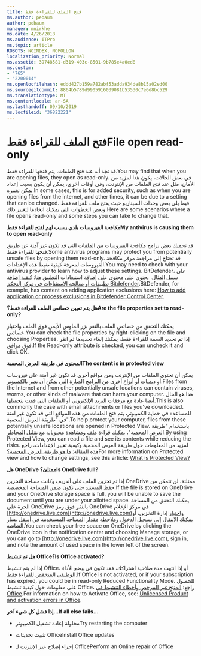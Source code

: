 ```yaml
---
title: فتح الملف للقراءة فقط
ms.author: pebaum
author: pebaum
manager: mnirkhe
ms.date: 4/26/2018
ms.audience: ITPro
ms.topic: article
ROBOTS: NOINDEX, NOFOLLOW
localization_priority: Normal
ms.assetid: 39748581-d319-403c-8501-9b785e4a0ed8
ms.custom:
- "765"
- "2200014"
ms.openlocfilehash: eddd427b159a782abf53adda934de8b15a02ed00
ms.sourcegitcommit: 8864b5789d9905916039081b53530c7e6d8bc529
ms.translationtype: MT
ms.contentlocale: ar-SA
ms.lasthandoff: 09/10/2019
ms.locfileid: "36822221"
---
```

# <a name="file-open-read-only"></a><span data-ttu-id="15982-102">فتح الملف للقراءة فقط</span><span class="sxs-lookup"><span data-stu-id="15982-102">File open read-only</span></span>

<span data-ttu-id="15982-103">قد تجد أنه عند فتح الملفات، يتم فتحها للقراءة فقط.</span><span class="sxs-lookup"><span data-stu-id="15982-103">You may find that when you are opening files, they open as read-only.</span></span> <span data-ttu-id="15982-104">في بعض الحالات، يكون هذا لمزيد من الأمان، مثل عند فتح الملفات من الإنترنت، وفي أوقات أخرى، يمكن أن يكون بسبب إعداد يمكن تغييره.</span><span class="sxs-lookup"><span data-stu-id="15982-104">In some cases, this is for added security, such as when you are opening files from the internet, and other times, it can be due to a setting that can be changed.</span></span> <span data-ttu-id="15982-105">فيما يلي بعض وحدات السيناريو حيث يفتح ملف للقراءة فقط وبعض الخطوات التي يمكنك اتخاذها لتغيير ذلك.</span><span class="sxs-lookup"><span data-stu-id="15982-105">Here are some scenarios where a file opens read-only and some steps you can take to change that.</span></span>
  
 <span data-ttu-id="15982-106">**مكافحة الفيروسات بلدي يسبب لهم لفتح للقراءة فقط**</span><span class="sxs-lookup"><span data-stu-id="15982-106">**My antivirus is causing them to open read-only**</span></span>
  
<span data-ttu-id="15982-107">قد تحميك بعض برامج مكافحة الفيروسات من الملفات التي قد تكون غير آمنة عن طريق فتحها للقراءة فقط.</span><span class="sxs-lookup"><span data-stu-id="15982-107">Some antivirus programs may protect you from potentially unsafe files by opening them read-only.</span></span> <span data-ttu-id="15982-108">قد تحتاج إلى مراجعة موفر مكافحة الفيروسات لمعرفة كيفية ضبط هذه الإعدادات.</span><span class="sxs-lookup"><span data-stu-id="15982-108">You may need to check with your antivirus provider to learn how to adjust these settings.</span></span> <span data-ttu-id="15982-109">BitDefender، على سبيل المثال، يحتوي على محتوى على إضافة استبعادات التطبيق هنا: [كيفية إضافة تطبيقات أو معالجة الاستثناءات في مركز التحكم Bitdefender](https://aka.ms/AA6098i).</span><span class="sxs-lookup"><span data-stu-id="15982-109">BitDefender, for example, has content on adding application exclusions here: [How to add application or process exclusions in Bitdefender Control Center](https://aka.ms/AA6098i).</span></span>
  
 <span data-ttu-id="15982-110">**هل يتم تعيين خصائص الملف للقراءة فقط؟**</span><span class="sxs-lookup"><span data-stu-id="15982-110">**Are the file properties set to read-only?**</span></span>
  
<span data-ttu-id="15982-111">يمكنك التحقق من خصائص الملف بالنقر بزر الماوس الأيمن فوق الملف واختيار خصائص.</span><span class="sxs-lookup"><span data-stu-id="15982-111">You can check the file properties by right-clicking on the file and choosing Properties.</span></span> <span data-ttu-id="15982-112">إذا تم تحديد السمة للقراءة فقط، يمكنك إلغاء تحديدها ثم انقر فوق موافق.</span><span class="sxs-lookup"><span data-stu-id="15982-112">If the Read-only attribute is checked, you can uncheck it and click OK.</span></span>
  
 <span data-ttu-id="15982-113">**المحتوى في طريقة العرض المحمية**</span><span class="sxs-lookup"><span data-stu-id="15982-113">**The content is in protected view**</span></span>
  
<span data-ttu-id="15982-114">يمكن أن تحتوي الملفات من الإنترنت ومن مواقع أخرى قد تكون غير آمنة على فيروسات أو ديمنات أو أنواع أخرى من البرامج الضارة التي يمكن أن تضر بالكمبيوتر.</span><span class="sxs-lookup"><span data-stu-id="15982-114">Files from the Internet and from other potentially unsafe locations can contain viruses, worms, or other kinds of malware that can harm your computer.</span></span> <span data-ttu-id="15982-115">هذا هو الحال أيضا عادة مع مرفقات البريد الإلكتروني أو الملفات التي قمت بتحميلها.</span><span class="sxs-lookup"><span data-stu-id="15982-115">This is also commonly the case with email attachments or files you've downloaded.</span></span> <span data-ttu-id="15982-116">للمساعدة في حماية الكمبيوتر، يتم فتح الملفات من هذه المواقع التي قد تكون غير آمنة في "طريقة العرض المحمية".</span><span class="sxs-lookup"><span data-stu-id="15982-116">To help protect your computer, files from these potentially unsafe locations are opened in Protected View.</span></span> <span data-ttu-id="15982-117">باستخدام "طريقة العرض المحمية"، يمكنك قراءة ملف ومشاهدة محتوياته مع تقليل المخاطر.</span><span class="sxs-lookup"><span data-stu-id="15982-117">By using Protected View, you can read a file and see its contents while reducing the risks.</span></span> <span data-ttu-id="15982-118">لمزيد من المعلومات حول طريقة العرض المحمية وكيفية تغيير الإعدادات، راجع هذه المقالة: [ما هو طريقة العرض المحمية؟](https://support.office.com/article/d6f09ac7-e6b9-4495-8e43-2bbcdbcb6653)</span><span class="sxs-lookup"><span data-stu-id="15982-118">For more information on Protected view and how to change settings, see this article: [What is Protected View?](https://support.office.com/article/d6f09ac7-e6b9-4495-8e43-2bbcdbcb6653)</span></span>
  
 <span data-ttu-id="15982-119">**هل OneDrive ممتلئ؟**</span><span class="sxs-lookup"><span data-stu-id="15982-119">**Is OneDrive full?**</span></span>
  
<span data-ttu-id="15982-120">إذا تم تخزين الملف على أندريف وكانت مساحة التخزين OneDrive ممتلئة، لن تتمكن من حفظ المستند حتى تكون ضمن المساحة المخصصة.</span><span class="sxs-lookup"><span data-stu-id="15982-120">If the file is stored on OneDrive and your OneDrive storage space is full, you will be unable to save the document until you are under your allotted space.</span></span> <span data-ttu-id="15982-121">يمكنك التحقق من المساحة الحرة على OneDrive بالنقر فوق رمز OneDrive في مركز الإعلام [http://onedrive.live.com](http://onedrive.live.com)واختيار إدارة التخزين، أو يمكنك الانتقال إلى تسجيل الدخول وملاحظة مقدار المساحة المستخدمة في أسفل يسار الشاشة.</span><span class="sxs-lookup"><span data-stu-id="15982-121">You can check your free space on OneDrive by clicking the OneDrive icon in the notification center and choosing Manage storage, or you can go to [http://onedrive.live.com](http://onedrive.live.com), sign in, and note the amount of used space in the lower left of the screen.</span></span>
  
 <span data-ttu-id="15982-122">**هل تم تنشيط Office؟**</span><span class="sxs-lookup"><span data-stu-id="15982-122">**Is Office activated?**</span></span>
  
<span data-ttu-id="15982-123">إذا لم يتم تنشيط Office، أو إذا انتهت مدة صلاحية اشتراكك، فقد تكون في وضع الأداء الوظيفي المنخفض للقراءة فقط.</span><span class="sxs-lookup"><span data-stu-id="15982-123">If Office is not activated, or if your subscription has expired, you could be in read-only Reduced Functionality Mode.</span></span> <span data-ttu-id="15982-124">للحصول على معلومات حول كيفية تنشيط Office، راجع: [المنتج غير المرخص وأخطاء التنشيط في Office](https://support.office.com/article/0d23d3c0-c19c-4b2f-9845-5344fedc4380).</span><span class="sxs-lookup"><span data-stu-id="15982-124">For information on how to Activate Office, see: [Unlicensed Product and activation errors in Office](https://support.office.com/article/0d23d3c0-c19c-4b2f-9845-5344fedc4380).</span></span>
  
 <span data-ttu-id="15982-125">**إذا فشل كل شيء آخر...**</span><span class="sxs-lookup"><span data-stu-id="15982-125">**If all else fails...**</span></span>
  
- <span data-ttu-id="15982-126">محاولة إعادة تشغيل الكمبيوتر</span><span class="sxs-lookup"><span data-stu-id="15982-126">Try restarting the computer</span></span>
    
- <span data-ttu-id="15982-127">تثبيت تحديثات Office</span><span class="sxs-lookup"><span data-stu-id="15982-127">Install Office updates</span></span>
    
- <span data-ttu-id="15982-128">إجراء إصلاح عبر الإنترنت لـ Office</span><span class="sxs-lookup"><span data-stu-id="15982-128">Perform an Online repair of Office</span></span>
    

